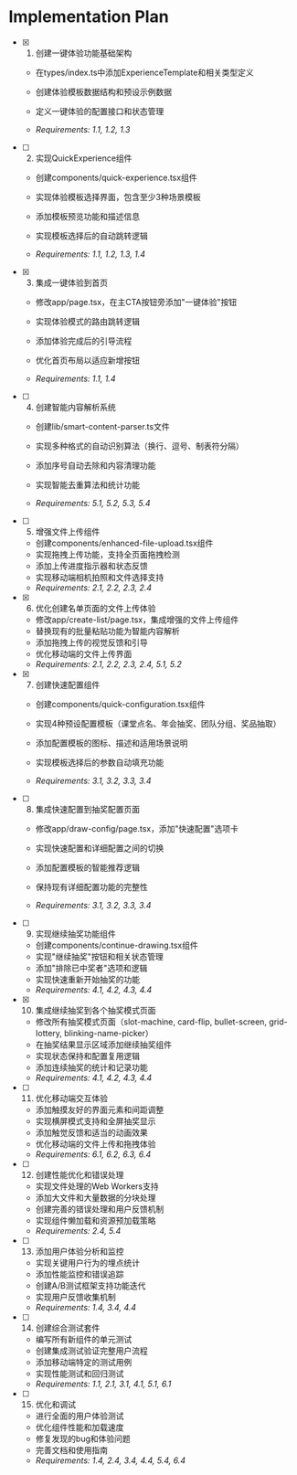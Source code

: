 # Implementation Plan

- [x] 1. 创建一键体验功能基础架构



  - 在types/index.ts中添加ExperienceTemplate和相关类型定义
  - 创建体验模板数据结构和预设示例数据
  - 定义一键体验的配置接口和状态管理


  - _Requirements: 1.1, 1.2, 1.3_

- [ ] 2. 实现QuickExperience组件








  - 创建components/quick-experience.tsx组件
  - 实现体验模板选择界面，包含至少3种场景模板


  - 添加模板预览功能和描述信息
  - 实现模板选择后的自动跳转逻辑
  - _Requirements: 1.1, 1.2, 1.3, 1.4_

- [x] 3. 集成一键体验到首页


  - 修改app/page.tsx，在主CTA按钮旁添加"一键体验"按钮
  - 实现体验模式的路由跳转逻辑


  - 添加体验完成后的引导流程
  - 优化首页布局以适应新增按钮
  - _Requirements: 1.1, 1.4_







- [ ] 4. 创建智能内容解析系统
  - 创建lib/smart-content-parser.ts文件


  - 实现多种格式的自动识别算法（换行、逗号、制表符分隔）
  - 添加序号自动去除和内容清理功能
  - 实现智能去重算法和统计功能
  - _Requirements: 5.1, 5.2, 5.3, 5.4_

- [ ] 5. 增强文件上传组件
  - 创建components/enhanced-file-upload.tsx组件
  - 实现拖拽上传功能，支持全页面拖拽检测
  - 添加上传进度指示器和状态反馈
  - 实现移动端相机拍照和文件选择支持
  - _Requirements: 2.1, 2.2, 2.3, 2.4_

- [x] 6. 优化创建名单页面的文件上传体验


  - 修改app/create-list/page.tsx，集成增强的文件上传组件
  - 替换现有的批量粘贴功能为智能内容解析
  - 添加拖拽上传的视觉反馈和引导
  - 优化移动端的文件上传界面
  - _Requirements: 2.1, 2.2, 2.3, 2.4, 5.1, 5.2_






- [x] 7. 创建快速配置组件



  - 创建components/quick-configuration.tsx组件
  - 实现4种预设配置模板（课堂点名、年会抽奖、团队分组、奖品抽取）
  - 添加配置模板的图标、描述和适用场景说明
  - 实现模板选择后的参数自动填充功能




  - _Requirements: 3.1, 3.2, 3.3, 3.4_

- [ ] 8. 集成快速配置到抽奖配置页面
  - 修改app/draw-config/page.tsx，添加"快速配置"选项卡
  - 实现快速配置和详细配置之间的切换


  - 添加配置模板的智能推荐逻辑
  - 保持现有详细配置功能的完整性
  - _Requirements: 3.1, 3.2, 3.3, 3.4_

- [ ] 9. 实现继续抽奖功能组件
  - 创建components/continue-drawing.tsx组件
  - 实现"继续抽奖"按钮和相关状态管理
  - 添加"排除已中奖者"选项和逻辑
  - 实现快速重新开始抽奖的功能
  - _Requirements: 4.1, 4.2, 4.3, 4.4_

- [x] 10. 集成继续抽奖到各个抽奖模式页面


  - 修改所有抽奖模式页面（slot-machine, card-flip, bullet-screen, grid-lottery, blinking-name-picker）
  - 在抽奖结果显示区域添加继续抽奖组件
  - 实现状态保持和配置复用逻辑
  - 添加连续抽奖的统计和记录功能
  - _Requirements: 4.1, 4.2, 4.3, 4.4_

- [ ] 11. 优化移动端交互体验
  - 添加触摸友好的界面元素和间距调整
  - 实现横屏模式支持和全屏抽奖显示
  - 添加触觉反馈和适当的动画效果
  - 优化移动端的文件上传和拖拽体验
  - _Requirements: 6.1, 6.2, 6.3, 6.4_

- [ ] 12. 创建性能优化和错误处理
  - 实现文件处理的Web Workers支持
  - 添加大文件和大量数据的分块处理
  - 创建完善的错误处理和用户反馈机制
  - 实现组件懒加载和资源预加载策略
  - _Requirements: 2.4, 5.4_

- [ ] 13. 添加用户体验分析和监控
  - 实现关键用户行为的埋点统计
  - 添加性能监控和错误追踪
  - 创建A/B测试框架支持功能迭代
  - 实现用户反馈收集机制
  - _Requirements: 1.4, 3.4, 4.4_

- [ ] 14. 创建综合测试套件
  - 编写所有新组件的单元测试
  - 创建集成测试验证完整用户流程
  - 添加移动端特定的测试用例
  - 实现性能测试和回归测试
  - _Requirements: 1.1, 2.1, 3.1, 4.1, 5.1, 6.1_

- [ ] 15. 优化和调试
  - 进行全面的用户体验测试
  - 优化组件性能和加载速度
  - 修复发现的bug和体验问题
  - 完善文档和使用指南
  - _Requirements: 1.4, 2.4, 3.4, 4.4, 5.4, 6.4_